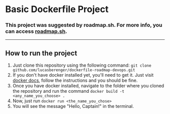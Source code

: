 # Basic Dockerfile Project 
### This project was suggested by roadmap.sh. For more info, you can access [roadmap.sh](roadmap.sh/projects/basic-dockerfile).
---

## How to run the project


1. Just clone this repository using the following command: `git clone github.com/lucasberenger/dockerfile-roadmap-devops.git`
2. If you don't have docker installed yet, you'll need to get it. Just visit [docker docs](https://docs.docker.com/), follow the instructions and you should be fine.
3. Once you have docker installed, navigate to the folder where you cloned the repository and run the command `docker build -t <any_name_you_choose> .`
4. Now, just run `docker run <the_name_you_chose>`
5. You will see the message "Hello, Captain!" in the terminal.

